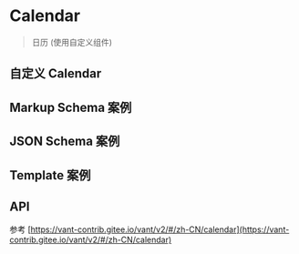 # Calendar

> 日历 (使用自定义组件)

## 自定义 Calendar

<dumi-previewer demoPath="guide/calendar/custom-calendar" />

## Markup Schema 案例

<dumi-previewer demoPath="guide/calendar/markup-schema" />

## JSON Schema 案例

<dumi-previewer demoPath="guide/calendar/json-schema" />

## Template 案例

<dumi-previewer demoPath="guide/calendar/template" />

## API

参考 [https://vant-contrib.gitee.io/vant/v2/#/zh-CN/calendar](https://vant-contrib.gitee.io/vant/v2/#/zh-CN/calendar)
